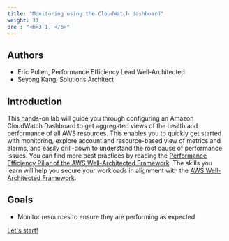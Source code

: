 ```yaml
---
title: "Monitoring using the CloudWatch dashboard"
weight: 31
pre : "<b>3-1. </b>"
---
```


## Authors
- Eric Pullen, Performance Efficiency Lead Well-Architected
- Seyong Kang, Solutions Architect

## Introduction

This hands-on lab will guide you through configuring an Amazon CloudWatch Dashboard to get aggregated views of the health and performance of all AWS resources. This enables you to quickly get started with monitoring, explore account and resource-based view of metrics and alarms, and easily drill-down to understand the root cause of performance issues. You can find more best practices by reading the [Performance Efficiency Pillar of the AWS Well-Architected Framework](https://wa.aws.amazon.com/wat.pillar.performance.en.html).
The skills you learn will help you secure your workloads in alignment with the [AWS Well-Architected Framework](https://aws.amazon.com/architecture/well-architected/).

## Goals

* Monitor resources to ensure they are performing as expected


 
[Let's start!](/performanceefficiency/cloudwatchdashboards/default-dashboard)
 
